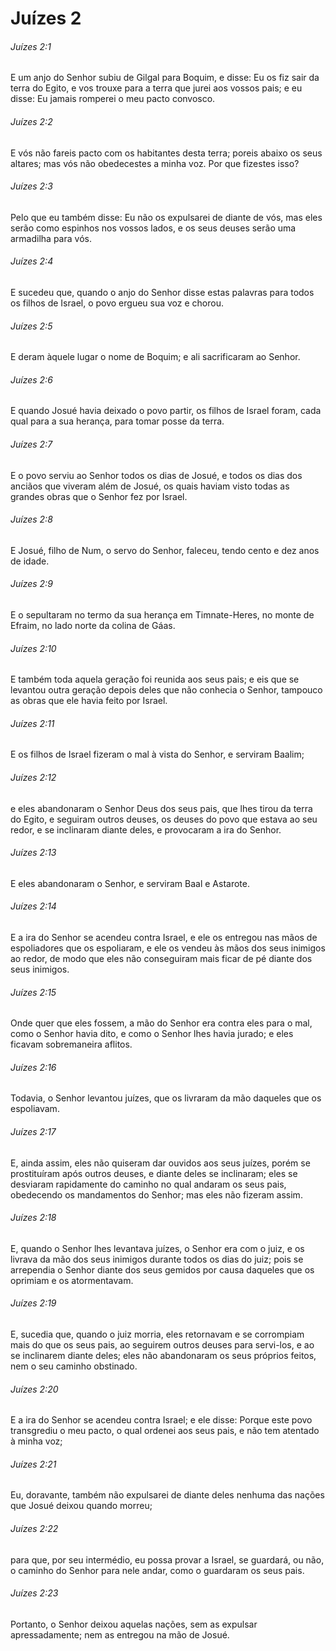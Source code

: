 # Juízes 2

###### Juízes 2:1

E um anjo do Senhor subiu de Gilgal para Boquim, e disse: Eu os fiz sair da terra do Egito, e vos trouxe para a terra que jurei aos vossos pais; e eu disse: Eu jamais romperei o meu pacto convosco.

###### Juízes 2:2

E vós não fareis pacto com os habitantes desta terra; poreis abaixo os seus altares; mas vós não obedecestes a minha voz. Por que fizestes isso?

###### Juízes 2:3

Pelo que eu também disse: Eu não os expulsarei de diante de vós, mas eles serão como espinhos nos vossos lados, e os seus deuses serão uma armadilha para vós.

###### Juízes 2:4

E sucedeu que, quando o anjo do Senhor disse estas palavras para todos os filhos de Israel, o povo ergueu sua voz e chorou.

###### Juízes 2:5

E deram àquele lugar o nome de Boquim; e ali sacrificaram ao Senhor.

###### Juízes 2:6

E quando Josué havia deixado o povo partir, os filhos de Israel foram, cada qual para a sua herança, para tomar posse da terra.

###### Juízes 2:7

E o povo serviu ao Senhor todos os dias de Josué, e todos os dias dos anciãos que viveram além de Josué, os quais haviam visto todas as grandes obras que o Senhor fez por Israel.

###### Juízes 2:8

E Josué, filho de Num, o servo do Senhor, faleceu, tendo cento e dez anos de idade.

###### Juízes 2:9

E o sepultaram no termo da sua herança em Timnate-Heres, no monte de Efraim, no lado norte da colina de Gáas.

###### Juízes 2:10

E também toda aquela geração foi reunida aos seus pais; e eis que se levantou outra geração depois deles que não conhecia o Senhor, tampouco as obras que ele havia feito por Israel.

###### Juízes 2:11

E os filhos de Israel fizeram o mal à vista do Senhor, e serviram Baalim;

###### Juízes 2:12

e eles abandonaram o Senhor Deus dos seus pais, que lhes tirou da terra do Egito, e seguiram outros deuses, os deuses do povo que estava ao seu redor, e se inclinaram diante deles, e provocaram a ira do Senhor.

###### Juízes 2:13

E eles abandonaram o Senhor, e serviram Baal e Astarote.

###### Juízes 2:14

E a ira do Senhor se acendeu contra Israel, e ele os entregou nas mãos de espoliadores que os espoliaram, e ele os vendeu às mãos dos seus inimigos ao redor, de modo que eles não conseguiram mais ficar de pé diante dos seus inimigos.

###### Juízes 2:15

Onde quer que eles fossem, a mão do Senhor era contra eles para o mal, como o Senhor havia dito, e como o Senhor lhes havia jurado; e eles ficavam sobremaneira aflitos.

###### Juízes 2:16

Todavia, o Senhor levantou juízes, que os livraram da mão daqueles que os espoliavam.

###### Juízes 2:17

E, ainda assim, eles não quiseram dar ouvidos aos seus juízes, porém se prostituíram após outros deuses, e diante deles se inclinaram; eles se desviaram rapidamente do caminho no qual andaram os seus pais, obedecendo os mandamentos do Senhor; mas eles não fizeram assim.

###### Juízes 2:18

E, quando o Senhor lhes levantava juízes, o Senhor era com o juiz, e os livrava da mão dos seus inimigos durante todos os dias do juiz; pois se arrependia o Senhor diante dos seus gemidos por causa daqueles que os oprimiam e os atormentavam.

###### Juízes 2:19

E, sucedia que, quando o juiz morria, eles retornavam e se corrompiam mais do que os seus pais, ao seguirem outros deuses para servi-los, e ao se inclinarem diante deles; eles não abandonaram os seus próprios feitos, nem o seu caminho obstinado.

###### Juízes 2:20

E a ira do Senhor se acendeu contra Israel; e ele disse: Porque este povo transgrediu o meu pacto, o qual ordenei aos seus pais, e não tem atentado à minha voz;

###### Juízes 2:21

Eu, doravante, também não expulsarei de diante deles nenhuma das nações que Josué deixou quando morreu;

###### Juízes 2:22

para que, por seu intermédio, eu possa provar a Israel, se guardará, ou não, o caminho do Senhor para nele andar, como o guardaram os seus pais.

###### Juízes 2:23

Portanto, o Senhor deixou aquelas nações, sem as expulsar apressadamente; nem as entregou na mão de Josué.

